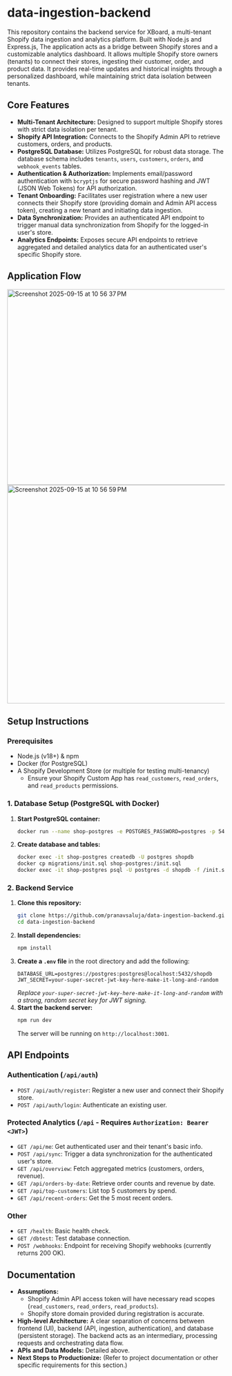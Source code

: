 # data-ingestion-backend

This repository contains the backend service for XBoard, a multi-tenant Shopify data ingestion and analytics platform. Built with Node.js and Express.js, The application acts as a bridge between Shopify stores and a customizable analytics dashboard. It allows multiple Shopify store owners (tenants) to connect their stores, ingesting their customer, order, and product data. It provides real-time updates and historical insights through a personalized dashboard, while maintaining strict data isolation between tenants.

## Core Features

*   **Multi-Tenant Architecture:** Designed to support multiple Shopify stores with strict data isolation per tenant.
*   **Shopify API Integration:** Connects to the Shopify Admin API to retrieve customers, orders, and products.
*   **PostgreSQL Database:** Utilizes PostgreSQL for robust data storage. The database schema includes `tenants`, `users`, `customers`, `orders`, and `webhook_events` tables.
*   **Authentication & Authorization:** Implements email/password authentication with `bcryptjs` for secure password hashing and JWT (JSON Web Tokens) for API authorization.
*   **Tenant Onboarding:** Facilitates user registration where a new user connects their Shopify store (providing domain and Admin API access token), creating a new tenant and initiating data ingestion.
*   **Data Synchronization:** Provides an authenticated API endpoint to trigger manual data synchronization from Shopify for the logged-in user's store.
*   **Analytics Endpoints:** Exposes secure API endpoints to retrieve aggregated and detailed analytics data for an authenticated user's specific Shopify store.

  ## Application Flow 
<img width="1122" height="452" alt="Screenshot 2025-09-15 at 10 56 37 PM" src="https://github.com/user-attachments/assets/cf50f23a-325b-43f2-bb03-708e0d10ded5" />
<img width="1528" height="505" alt="Screenshot 2025-09-15 at 10 56 59 PM" src="https://github.com/user-attachments/assets/3d2fcec2-f13e-4681-b325-58f348bd0810" />




## Setup Instructions

### Prerequisites
*   Node.js (v18+) & npm
*   Docker (for PostgreSQL)
*   A Shopify Development Store (or multiple for testing multi-tenancy)
    *   Ensure your Shopify Custom App has `read_customers`, `read_orders`, and `read_products` permissions.

### 1. Database Setup (PostgreSQL with Docker)
1.  **Start PostgreSQL container:**
    ```bash
    docker run --name shop-postgres -e POSTGRES_PASSWORD=postgres -p 5432:5432 -d postgres
    ```
2.  **Create database and tables:**
    ```bash
    docker exec -it shop-postgres createdb -U postgres shopdb
    docker cp migrations/init.sql shop-postgres:/init.sql
    docker exec -it shop-postgres psql -U postgres -d shopdb -f /init.sql
    ```

### 2. Backend Service
1.  **Clone this repository:**
    ```bash
    git clone https://github.com/pranavsaluja/data-ingestion-backend.git
    cd data-ingestion-backend
    ```
2.  **Install dependencies:**
    ```bash
    npm install
    ```
3.  **Create a `.env` file** in the root directory and add the following:
    ```
    DATABASE_URL=postgres://postgres:postgres@localhost:5432/shopdb
    JWT_SECRET=your-super-secret-jwt-key-here-make-it-long-and-random
    ```
    *Replace `your-super-secret-jwt-key-here-make-it-long-and-random` with a strong, random secret key for JWT signing.*
4.  **Start the backend server:**
    ```bash
    npm run dev
    ```
    The server will be running on `http://localhost:3001`.

## API Endpoints

### Authentication (`/api/auth`)
*   `POST /api/auth/register`: Register a new user and connect their Shopify store.
*   `POST /api/auth/login`: Authenticate an existing user.

### Protected Analytics (`/api` - Requires `Authorization: Bearer <JWT>`)
*   `GET /api/me`: Get authenticated user and their tenant's basic info.
*   `POST /api/sync`: Trigger a data synchronization for the authenticated user's store.
*   `GET /api/overview`: Fetch aggregated metrics (customers, orders, revenue).
*   `GET /api/orders-by-date`: Retrieve order counts and revenue by date.
*   `GET /api/top-customers`: List top 5 customers by spend.
*   `GET /api/recent-orders`: Get the 5 most recent orders.

### Other
*   `GET /health`: Basic health check.
*   `GET /dbtest`: Test database connection.
*   `POST /webhooks`: Endpoint for receiving Shopify webhooks (currently returns 200 OK).

## Documentation
*   **Assumptions:**
    *   Shopify Admin API access token will have necessary read scopes (`read_customers`, `read_orders`, `read_products`).
    *   Shopify store domain provided during registration is accurate.
*   **High-level Architecture:** A clear separation of concerns between frontend (UI), backend (API, ingestion, authentication), and database (persistent storage). The backend acts as an intermediary, processing requests and orchestrating data flow.
*   **APIs and Data Models:** Detailed above.
*   **Next Steps to Productionize:** (Refer to project documentation or other specific requirements for this section.)
